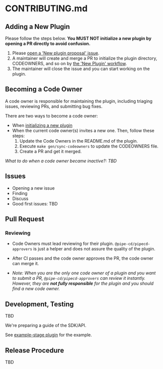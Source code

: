 # CONTRIBUTING.md

## Adding a New Plugin

Please follow the steps below. **You MUST NOT initialize a new plugin by opening a PR directly to avoid confusion.**

1. Please [open a 'New plugin proposal' issue](https://github.com/pipe-cd/community-plugins/issues/new?template=new-plugin.yaml).
2. A maintainer will create and merge a PR to initialize the plugin directory, CODEOWNERS, and so on by [the 'New Plugin' workflow](https://github.com/pipe-cd/community-plugins/actions/workflows/new-plugin.yaml).
3. The maintainer will close the issue and you can start working on the plugin.

## Becoming a Code Owner

A code owner is responsible for maintaining the plugin, including triaging issues, reviewing PRs, and submitting bug fixes.

There are two ways to become a code owner:
- When [initializing a new plugin](#adding-a-new-plugin)
- When the current code owner(s) invites a new one. Then, follow these steps:
    1. Update the Code Owners in the README.md of the plugin.
    2. Execute `make gen/sync-codeowners` to update the CODEOWNERS file.
    3. Create a PR and get it merged.

_What to do when a code owner became inactive?: TBD_

## Issues

- Opening a new issue
- Finding 
- Discuss
- Good first issues: TBD

## Pull Request

### Reviewing

- Code Owners must lead reviewing for their plugin. `@pipe-cd/pipecd-approvers` is just a helper and does not assure the quality of the plugin.
- After CI passes and the code owner approves the PR, the code owner can merge it.

- _Note: When you are the only one code owner of a plugin and you want to submit a PR, `@pipe-cd/pipecd-approvers` can review it instantly. However, they are **not fully responsible** for the plugin and you should find a new code owner._

## Development, Testing

TBD

We're preparing a guide of the SDK/API.

See [example-stage plugin](examples/example-stage) for the example.

## Release Procedure

TBD
